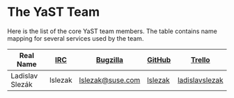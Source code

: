 # The YaST Team

Here is the list of the core YaST team members. The table contains name mapping
for several services used  by the team.

<!-- Sort the names by real name (the first name) -->

| Real Name                                 | [IRC][1]       | [Bugzilla][2]          | [GitHub](https://github.com)                    | [Trello](https://trello.com)                            |
| ----------------------------------------- | -------------- | ---------------------- | ----------------------------------------------- | ------------------------------------------------------- |
| Ladislav Slezák                           | lslezak        | lslezak@suse.com       | [lslezak](https://github.com/lslezak/)          | [ladislavslezak](https://trello.com/ladislavslezak)     |


[1]: https://webchat.freenode.net/?channels=%23yast
[2]: https://bugzilla.suse.com